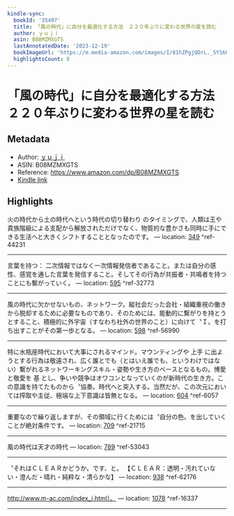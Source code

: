 ```yaml
---
kindle-sync:
  bookId: '35497'
  title: 「風の時代」に自分を最適化する方法　２２０年ぶりに変わる世界の星を読む
  author: ｙｕｊｉ
  asin: B08MZMXGTS
  lastAnnotatedDate: '2023-12-19'
  bookImageUrl: 'https://m.media-amazon.com/images/I/81hZPgjQDrL._SY160.jpg'
  highlightsCount: 8
---
```

# 「風の時代」に自分を最適化する方法　２２０年ぶりに変わる世界の星を読む
## Metadata
* Author: [ｙｕｊｉ](https://www.amazon.comundefined)
* ASIN: B08MZMXGTS
* Reference: https://www.amazon.com/dp/B08MZMXGTS
* [Kindle link](kindle://book?action=open&asin=B08MZMXGTS)

## Highlights
火の時代から土の時代へという時代の切り替わり のタイミングで、人類は王や貴族階級による支配から解放されただけでなく、物質的な豊かさも同時に手にできる生活へと大きくシフトすることとなったのです。 — location: [349](kindle://book?action=open&asin=B08MZMXGTS&location=349) ^ref-44231

---
言葉を持つ： 二次情報ではなく一次情報発信者であること。または自分の感性、感覚を通した言葉を発信すること。そしてその行為が共振者・共鳴者を持つことにも繫がっていく。 — location: [595](kindle://book?action=open&asin=B08MZMXGTS&location=595) ^ref-32773

---
風の時代に欠かせないもの、ネットワーク。縦社会だった会社・組織重視の働きから脱却するために必要なものであり、そのためには、能動的に繫がりを持とうとすること、積極的に外宇宙（すなわち社外の世界のこと）に向けて〝Ｉ〟を打ち出すことがその第一歩となる。 — location: [598](kindle://book?action=open&asin=B08MZMXGTS&location=598) ^ref-56990

---
特に水瓶座時代において大事にされるマインド。マウンティングや 上手 に出ようとする行為は敬遠され、広く誰とでも（とはいえ誰でも、というわけではない）繫がれるネットワーキングスキル・姿勢や生き方のベースとなるもの。博愛と敬愛を 基 とし、争いや競争はオワコンとなっていくのが新時代の生き方。この意識を持てたものから〝協奏〟時代へと突入する。当然だが、この次元においては搾取や主従、極端な上下意識は皆無となる。 — location: [604](kindle://book?action=open&asin=B08MZMXGTS&location=604) ^ref-6057

---
重要なので繰り返しますが、その領域に行くためには〝自分の色〟を出していく ことが絶対条件です。 — location: [709](kindle://book?action=open&asin=B08MZMXGTS&location=709) ^ref-21715

---
風の時代は天才の時代 — location: [789](kindle://book?action=open&asin=B08MZMXGTS&location=789) ^ref-53043

---
〝それはＣＬＥＡＲかどうか〟です、と。 【ＣＬＥＡＲ：透明・汚れていない・澄んだ・晴れ・純粋な・清らかな】 — location: [938](kindle://book?action=open&asin=B08MZMXGTS&location=938) ^ref-62176

---
http://www.m-ac.com/index_j.html）。 — location: [1078](kindle://book?action=open&asin=B08MZMXGTS&location=1078) ^ref-16337

---
